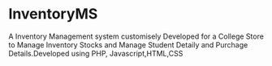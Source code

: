 # InventoryMS
A Inventory Management system customisely Developed for a College Store to Manage Inventory Stocks and Manage Student Detaily and Purchage Details.Developed using PHP, Javascript,HTML,CSS
